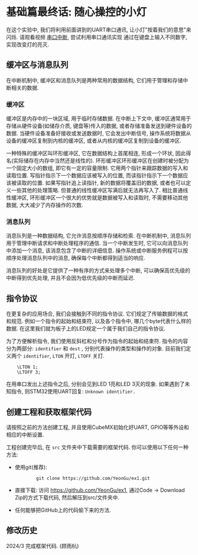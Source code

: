 基础篇最终话: 随心操控的小灯
============================

在这个实验中, 我们将利用前面讲到的UART串口通讯,
让小灯"按着我们的意思"来闪烁. 请观看视频
[串口中断](https://www.bilibili.com/video/BV1bc411J7Tv/?p=10&share_source=copy_web&vd_source=00b9d329964a93c9843f9c524074f948),
尝试利用串口通讯实现 通过在键盘上输入不同数字, 实现改变灯的亮灭.

缓冲区与消息队列
----------------

在中断机制中, 缓冲区和消息队列是两种常用的数据结构,
它们用于管理和存储中断相关的数据.

### 缓冲区

缓冲区是内存中的一块区域, 用于临时存储数据. 在中断上下文中,
缓冲区通常用于存储从硬件设备(如储存介质, 键盘等)传入的数据,
或者存储准备发送到硬件设备的数据. 当硬件设备准备好接收或发送数据时,
它会发出中断信号, 操作系统将数据从设备的缓冲区复制到内核的缓冲区,
或者从内核的缓冲区复制到设备的缓冲区.

一种特殊的缓冲区叫环形缓冲区, 它在数据结构上首尾相连, 形成一个环状,
因此得名(实际储存在内存中当然还是线性的).
环形缓冲区环形缓冲区在创建时被分配为一个固定大小的数组,
即它有一定的容量限制. 它用两个指针来跟踪数据的写入和读取位置.
写指针指示下一个数据应该被写入的位置,
而读指针指示下一个数据应该被读取的位置. 如果写指针追上读指针,
新的数据将覆盖旧的数据, 或者也可以定义一些其他的处理策略.
但普通的线性缓冲区写满后就无法再写入了. 相比普通线性缓冲区,
环形缓冲区一个很大的优势就是数据被写入和读取时, 不需要移动其他数据,
大大减少了内存操作的次数.

### 消息队列

消息队列是一种数据结构, 它允许消息按顺序存储和检索. 在中断机制中,
消息队列用于管理中断请求和中断处理程序的通信. 当一个中断发生时,
它可以向消息队列中添加一个消息, 该消息包含了中断的详细信息.
操作系统或中断服务例程可以按顺序处理消息队列中的消息,
确保每个中断都得到适当的响应.

消息队列的好处是它提供了一种有序的方式来处理多个中断,
可以确保高优先级的中断得到优先处理, 并且不会因为低优先级的中断而延迟.

指令协议
--------

在更复杂的应用场合, 我们会接触到不同的指令协议.
它们规定了传输数据的格式和规范. 例如一个指令的起始和结束符,
以及各个指令中, 哪几个byte代表什么样的数据.
在这里我们就为板子上的LED规定一个属于我们自己的指令协议.

为了方便解析指令, 我们使用反斜杠和分号作为指令的起始和结束符.
指令的内容分为两部分: `identifier` 和 `dest` ,
分别代表操作的类型和操作的对象. 目前我们定义两个 `identifier`, `LTON`
开灯, `LTOFF` 关灯.

        \LTON 1;
        \LTOFF 3;

在用串口发出上述指令之后, 分别会见到LED 1亮和LED 3灭的现象.
如果遇到了未知指令, 则STM32使用UART回复: `Unknown identifier.`

创建工程和获取框架代码
----------------------

请按照之前的方法创建工程, 并且使用CubeMX初始化好UART,
GPIO等等外设和相应的中断设置.

工程创建完毕后, 在 `src` 文件夹中下载需要的框架代码.
你可以使用以下任何一种方法:

-   使用git(推荐):

                git clone https://github.com/YeonGu/ex1.git

-   直接下载: 访问 <https://github.com/YeonGu/ex1>, 通过Code -\>
    Download Zip的方式下载代码, 然后解压到src/文件夹中.

-   任何能够把GitHub上的代码偷下来的方法.

修改历史
--------

2024/3 完成框架代码. (顾雨杭)
